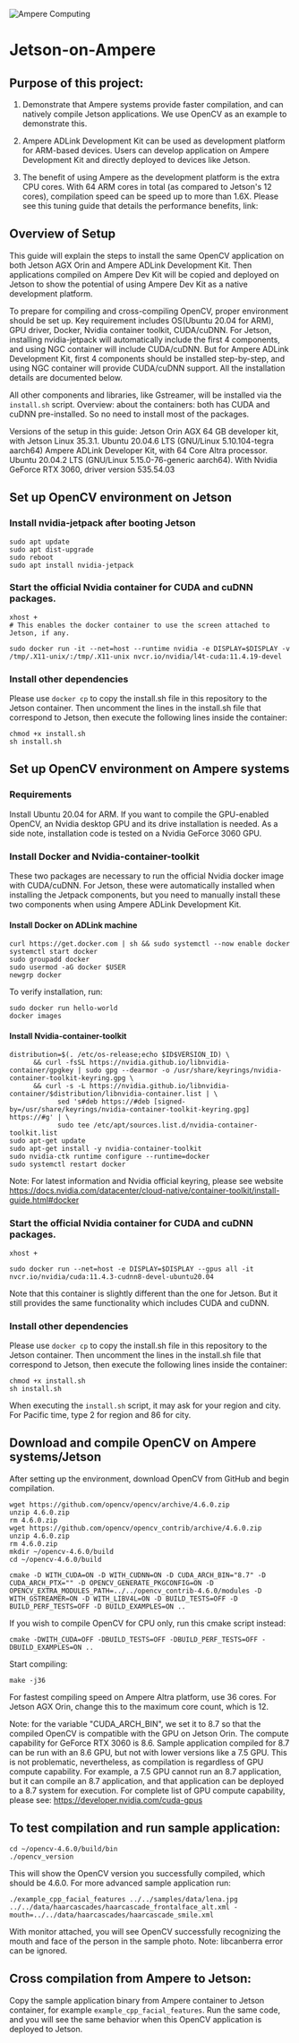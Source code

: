![Ampere Computing](https://avatars2.githubusercontent.com/u/34519842?s=400&u=1d29afaac44f477cbb0226139ec83f73faefe154&v=4)

# Jetson-on-Ampere
## Purpose of this project:
1. Demonstrate that Ampere systems provide faster compilation, and can natively compile Jetson applications. We use OpenCV as an example to demonstrate this.

2. Ampere ADLink Development Kit can be used as development platform for ARM-based devices. Users can develop application on Ampere Development Kit and directly deployed to devices like Jetson.

3. The benefit of using Ampere as the development platform is the extra CPU cores. With 64 ARM cores in total (as compared to Jetson's 12 cores), compilation speed can be speed up to more than 1.6X. Please see this tuning guide that details the performance benefits, link:

## Overview of Setup
This guide will explain the steps to install the same OpenCV application on both Jetson AGX Orin and Ampere ADLink Development Kit. Then applications compiled on Ampere Dev Kit will be copied and deployed on Jetson to show the potential of using Ampere Dev Kit as a native development platform.

To prepare for compiling and cross-compiling OpenCV, proper environment should be set up. Key requirement includes OS(Ubuntu 20.04 for ARM), GPU driver, Docker, Nvidia container toolkit, CUDA/cuDNN.
For Jetson, installing nvidia-jetpack will automatically include the first 4 components, and using NGC container will include CUDA/cuDNN. But for Ampere ADLink Development Kit, first 4 components should be installed step-by-step, and using NGC container will provide CUDA/cuDNN support. All the installation details are documented below. 

All other components and libraries, like Gstreamer, will be installed via the ```install.sh``` script.
Overview: about the containers: both has CUDA and cuDNN pre-installed. So no need to install most of the packages.

Versions of the setup in this guide:
Jetson Orin AGX 64 GB developer kit, with Jetson Linux 35.3.1. Ubuntu 20.04.6 LTS (GNU/Linux 5.10.104-tegra aarch64)
Ampere ADLink Developer Kit, with 64 Core Altra processor. Ubuntu 20.04.2 LTS (GNU/Linux 5.15.0-76-generic aarch64). With Nvidia GeForce RTX 3060, driver version 535.54.03

## Set up OpenCV environment on Jetson
### Install nvidia-jetpack after booting Jetson
```
sudo apt update
sudo apt dist-upgrade
sudo reboot
sudo apt install nvidia-jetpack
```

### Start the official Nvidia container for CUDA and cuDNN packages.
```
xhost +
# This enables the docker container to use the screen attached to Jetson, if any.

sudo docker run -it --net=host --runtime nvidia -e DISPLAY=$DISPLAY -v /tmp/.X11-unix/:/tmp/.X11-unix nvcr.io/nvidia/l4t-cuda:11.4.19-devel
```

### Install other dependencies
Please use ```docker cp``` to copy the install.sh file in this repository to the Jetson container.
Then uncomment the lines in the install.sh file that correspond to Jetson, then execute the following lines inside the container:
```
chmod +x install.sh
sh install.sh
```


## Set up OpenCV environment on Ampere systems
### Requirements
Install Ubuntu 20.04 for ARM. 
If you want to compile the GPU-enabled OpenCV, an Nvidia desktop GPU and its drive installation is needed. As a side note, installation code is tested on a Nvidia GeForce 3060 GPU.

### Install Docker and Nvidia-container-toolkit
These two packages are necessary to run the official Nvidia docker image with CUDA/cuDNN.
For Jetson, these were automatically installed when installing the Jetpack components, but you need to manually install these two components when using Ampere ADLink Development Kit.

#### Install Docker on ADLink machine
```
curl https://get.docker.com | sh && sudo systemctl --now enable docker
systemctl start docker
sudo groupadd docker
sudo usermod -aG docker $USER
newgrp docker
```

To verify installation, run:
```
sudo docker run hello-world
docker images
```

#### Install Nvidia-container-toolkit
```
distribution=$(. /etc/os-release;echo $ID$VERSION_ID) \
      && curl -fsSL https://nvidia.github.io/libnvidia-container/gpgkey | sudo gpg --dearmor -o /usr/share/keyrings/nvidia-container-toolkit-keyring.gpg \
      && curl -s -L https://nvidia.github.io/libnvidia-container/$distribution/libnvidia-container.list | \
            sed 's#deb https://#deb [signed-by=/usr/share/keyrings/nvidia-container-toolkit-keyring.gpg] https://#g' | \
            sudo tee /etc/apt/sources.list.d/nvidia-container-toolkit.list
sudo apt-get update
sudo apt-get install -y nvidia-container-toolkit
sudo nvidia-ctk runtime configure --runtime=docker
sudo systemctl restart docker
```

Note: For latest information and Nvidia official keyring, please see website
https://docs.nvidia.com/datacenter/cloud-native/container-toolkit/install-guide.html#docker



### Start the official Nvidia container for CUDA and cuDNN packages.
```
xhost +

sudo docker run --net=host -e DISPLAY=$DISPLAY --gpus all -it nvcr.io/nvidia/cuda:11.4.3-cudnn8-devel-ubuntu20.04
```

Note that this container is slightly different than the one for Jetson. But it still provides the same functionality which includes CUDA and cuDNN.


### Install other dependencies
Please use ```docker cp``` to copy the install.sh file in this repository to the Jetson container.
Then uncomment the lines in the install.sh file that correspond to Jetson, then execute the following lines inside the container:
```
chmod +x install.sh
sh install.sh
```
When executing the ```install.sh``` script, it may ask for your region and city. For Pacific time, type 2 for region and 86 for city.



## Download and compile OpenCV on Ampere systems/Jetson
After setting up the environment, download OpenCV from GitHub and begin compilation.

```
wget https://github.com/opencv/opencv/archive/4.6.0.zip
unzip 4.6.0.zip
rm 4.6.0.zip
wget https://github.com/opencv/opencv_contrib/archive/4.6.0.zip
unzip 4.6.0.zip
rm 4.6.0.zip
mkdir ~/opencv-4.6.0/build
cd ~/opencv-4.6.0/build

cmake -D WITH_CUDA=ON -D WITH_CUDNN=ON -D CUDA_ARCH_BIN="8.7" -D CUDA_ARCH_PTX="" -D OPENCV_GENERATE_PKGCONFIG=ON -D OPENCV_EXTRA_MODULES_PATH=../../opencv_contrib-4.6.0/modules -D WITH_GSTREAMER=ON -D WITH_LIBV4L=ON -D BUILD_TESTS=OFF -D BUILD_PERF_TESTS=OFF -D BUILD_EXAMPLES=ON ..
```

If you wish to compile OpenCV for CPU only, run this cmake script instead:
```
cmake -DWITH_CUDA=OFF -DBUILD_TESTS=OFF -DBUILD_PERF_TESTS=OFF -DBUILD_EXAMPLES=ON ..
```

Start compiling:
```
make -j36
```
For fastest compiling speed on Ampere Altra platform, use 36 cores. For Jetson AGX Orin, change this to the maximum core count, which is 12.

Note: for the variable "CUDA_ARCH_BIN", we set it to 8.7 so that the compiled OpenCV is compatible with the GPU on Jetson Orin. The compute capability for GeForce RTX 3060 is 8.6. Sample application compiled for 8.7 can be run with an 8.6 GPU, but not with lower versions like a 7.5 GPU. This is not problematic, nevertheless, as compilation is regardless of GPU compute capability. For example, a 7.5 GPU cannot run an 8.7 application, but it can compile an 8.7 application, and that application can be deployed to a 8.7 system for execution.
For complete list of GPU compute capability, please see: https://developer.nvidia.com/cuda-gpus


## To test compilation and run sample application:
```
cd ~/opencv-4.6.0/build/bin
./opencv_version
```
This will show the OpenCV version you successfully compiled, which should be 4.6.0. For more advanced sample application run:

```
./example_cpp_facial_features ../../samples/data/lena.jpg ../../data/haarcascades/haarcascade_frontalface_alt.xml -mouth=../../data/haarcascades/haarcascade_smile.xml
```
With monitor attached, you will see OpenCV successfully recognizing the mouth and face of the person in the sample photo. Note: libcanberra error can be ignored.


## Cross compilation from Ampere to Jetson:
Copy the sample application binary from Ampere container to Jetson container, for example ```example_cpp_facial_features```. Run the same code, and you will see the same behavior when this OpenCV application is deployed to Jetson.